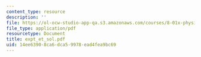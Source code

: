 ```yaml
---
content_type: resource
description: ''
file: https://ol-ocw-studio-app-qa.s3.amazonaws.com/courses/8-01x-physics-i-classical-mechanics-with-an-experimental-focus-fall-2002/14ee63908ca6dca59978ead4fea9bc69_expt_et_sol.pdf
file_type: application/pdf
resourcetype: Document
title: expt_et_sol.pdf
uid: 14ee6390-8ca6-dca5-9978-ead4fea9bc69
---
```

